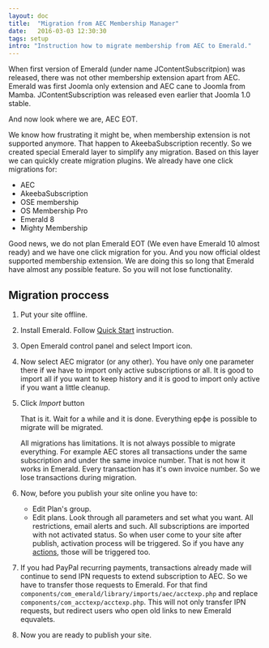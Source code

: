 ```yaml
---
layout: doc
title:  "Migration from AEC Membership Manager"
date:   2016-03-03 12:30:30
tags: setup
intro: "Instruction how to migrate membership from AEC to Emerald."
---
```


When first version of Emerald (under name JContentSubscritpion) was released, there was not other membership extension apart from AEC. Emerald was first Joomla only extension and AEC cane to Joomla from Mamba. JContentSubscription was released even earlier that Joomla 1.0 stable.

And now look where we are, AEC EOT.

We know how frustrating it might be, when membership extension is not supported anymore. That happen to AkeebaSubscription recently. So we created special Emerald layer to simplify any migration. Based on this layer we can quickly create migration plugins. We already have one click migrations for:

- AEC
- AkeebaSubscription
- OSE membership
- OS Membership Pro
- Emerald 8
- Mighty Membership

Good news, we do not plan Emerald EOT (We even have Emerald 10 almost ready) and we have one click migration for you. And you now official oldest supported membership extension. We are doing this so long that Emerald have almost any possible feature. So you will not lose functionality.

## Migration proccess

1. Put your site offline.

2. Install Emerald. Follow [Quick Start][1] instruction.

3. Open Emerald control panel and select Import icon.

4. Now select AEC migrator (or any other). You have only one parameter there if we have to import only active subscriptions or all. It is good to import all if you want to keep history and it is good to import only active if you want a little cleanup.

5. Click _Import_ button

   That is it. Wait for a while and it is done. Everything ерфе is possible to migrate will be migrated.

   All migrations has limitations. It is not always possible to migrate everything. For example AEC stores all transactions under the same subscription and under the same invoice number. That is not how it works in Emerald. Every transaction has it's own invoice number. So we lose transactions during migration. 

6. Now, before you publish your site online you have to:

   - Edit Plan's group.
   - Edit plans. Look through all parameters and set what you want. All restrictions, email alerts and such. All subscriptions are imported with not activated status. So when user come to your site after publish, activation process will be triggered. So if you have any [actions][2], those will be triggered too.

7. If you had PayPal recurring payments, transactions already made will continue to send IPN requests to extend subscription to AEC. So we have to transfer those requests to Emerald. For that find `components/com_emerald/library/imports/aec/acctexp.php` and replace `components/com_acctexp/acctexp.php`. This will not only transfer IPN requests, but redirect users who open old links to new Emerald equvalets.

8. Now you are ready to publish your site.


[1]: http://docs.mintjoomla.com/en/emerald/emerald-quick-start/
[2]: http://docs.mintjoomla.com/en/emerald/plan-actions/